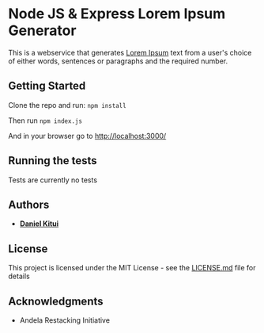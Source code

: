 # Node JS & Express Lorem Ipsum Generator

This is a webservice that generates [Lorem Ipsum](https://en.wikipedia.org/wiki/Lorem_ipsum) text from a user's choice of either words, sentences or paragraphs and the required number.

## Getting Started

Clone the repo and run: 
    `npm install`
    
Then run 
    `npm index.js`
    
And in your browser go to <http://localhost:3000/>

## Running the tests

Tests are currently no tests

## Authors

* **[Daniel Kitui](https://github.com/dmkitui)**

## License

This project is licensed under the MIT License - see the [LICENSE.md](LICENSE.md) file for details

## Acknowledgments

* Andela Restacking Initiative
